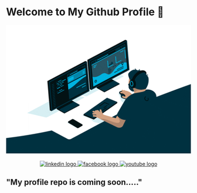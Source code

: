 # Welcome to My Github Profile 👋
<div align="center">
  <img height="350" width="650" src="asset/iconic.gif"  />
</div>
</br>
<div align="center">
  <a href="https://www.linkedin.com/in/abu-bakar-hasan/" target="_blank">
    <img src="https://img.shields.io/static/v1?message=LinkedIn&logo=linkedin&label=&color=0077B5&logoColor=white&labelColor=&style=for-the-badge" height="25" alt="linkedin logo"  />
  </a>
  <a href="https://www.facebook.com/abubakar.hosain.925" target="_blank">
    <img src="https://img.shields.io/static/v1?message=Facebook&logo=facebook&label=&color=1877F2&logoColor=white&labelColor=&style=for-the-badge" height="25" alt="facebook logo"  />
  </a>
  <a href="https://www.youtube.com/channel/UCCNo1rc_iyBsnVOVPj7pCYw" target="_blank">
    <img src="https://img.shields.io/static/v1?message=YouTube&logo=youtube&label=&color=FF0000&logoColor=white&labelColor=&style=for-the-badge" height="25" alt="youtube logo"  />
  </a>
</div>

## "My profile repo is coming soon....." 
